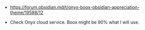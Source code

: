 - https://forum.obsidian.md/t/onyx-boox-obsidian-appreciation-theme/19588/12

- Check Onyx cloud service.  Boox might be 90% what I will use. 